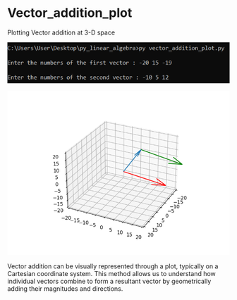 # Vector_addition_plot
Plotting Vector addition at 3-D space

![alt text](https://github.com/alexzedev/Vector_addition_plot/blob/main/vector_addition_plot_screen.png?raw=true)

![alt text](https://github.com/alexzedev/Vector_addition_plot/blob/main/vector_addition_plot_plot.png?raw=true)


Vector addition can be visually represented through a plot, typically on a Cartesian coordinate system. This method allows us to understand how individual vectors combine to form a resultant vector by geometrically adding their magnitudes and directions.
